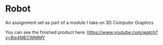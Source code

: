 # Robot

An assignment set as part of a module I take on 3D Computer Graphics

You can see the finished product here:
https://www.youtube.com/watch?v=8Ie4MECWMMY
